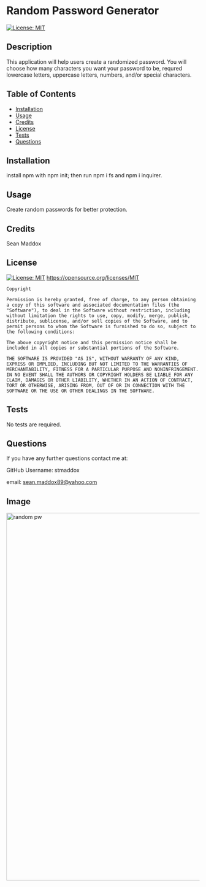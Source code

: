 # Random Password Generator

  [![License: MIT](https://img.shields.io/badge/License-MIT-yellow.svg)](https://opensource.org/licenses/MIT)

  ## Description

  This application will help users create a randomized password. You will choose how many characters you want your password to be, requred lowercase letters, uppercase letters, numbers, and/or special characters. 


## Table of Contents 

- [Installation](#installation)
- [Usage](#usage)
- [Credits](#credits)
- [License](#license)
- [Tests](#tests)
- [Questions](#questions)

## Installation

  install npm with npm init; then run npm i fs and npm i inquirer. 


## Usage

  Create random passwords for better protection. 

## Credits

  Sean Maddox


## License

  [![License: MIT](https://img.shields.io/badge/License-MIT-yellow.svg)](https://opensource.org/licenses/MIT)
  https://opensource.org/licenses/MIT
  
    Copyright 

    Permission is hereby granted, free of charge, to any person obtaining a copy of this software and associated documentation files (the "Software"), to deal in the Software without restriction, including without limitation the rights to use, copy, modify, merge, publish, distribute, sublicense, and/or sell copies of the Software, and to permit persons to whom the Software is furnished to do so, subject to the following conditions:
    
    The above copyright notice and this permission notice shall be included in all copies or substantial portions of the Software.
    
    THE SOFTWARE IS PROVIDED "AS IS", WITHOUT WARRANTY OF ANY KIND, EXPRESS OR IMPLIED, INCLUDING BUT NOT LIMITED TO THE WARRANTIES OF MERCHANTABILITY, FITNESS FOR A PARTICULAR PURPOSE AND NONINFRINGEMENT. IN NO EVENT SHALL THE AUTHORS OR COPYRIGHT HOLDERS BE LIABLE FOR ANY CLAIM, DAMAGES OR OTHER LIABILITY, WHETHER IN AN ACTION OF CONTRACT, TORT OR OTHERWISE, ARISING FROM, OUT OF OR IN CONNECTION WITH THE SOFTWARE OR THE USE OR OTHER DEALINGS IN THE SOFTWARE.
    


## Tests

  No tests are required.

## Questions
  If you have any further questions contact me at:

  GitHub Username: stmaddox

  email: sean.maddox89@yahoo.com

## Image
<img width="959" alt="random pw" src="https://user-images.githubusercontent.com/104328985/193495588-0dec5faa-5682-4204-8463-02736fe468fa.png">
